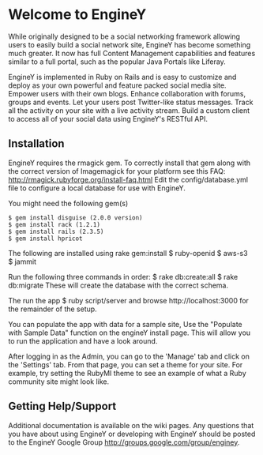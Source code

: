 # Welcome to EngineY
While originally designed to be a social networking framework allowing users to easily build a social network site, EngineY has become something much greater.  It now has full Content Management capabilities and features similar to a full portal, such as the popular Java Portals like Liferay.  

EngineY is implemented in Ruby on Rails and is easy to customize and deploy as your own powerful and feature packed social media site. Empower users with their own blogs. Enhance collaboration with forums, groups and events. Let your users post Twitter-like status messages. Track all the activity on your site with a live activity stream. Build a custom client to access all of your social data using EngineY's RESTful API. 


## Installation

EngineY requires the rmagick gem. To correctly install that gem along with the correct version of Imagemagick for your platform see this FAQ:
http://rmagick.rubyforge.org/install-faq.html
Edit the config/database.yml file to configure a local database for use with EngineY.

You might need the following gem(s)

    $ gem install disguise (2.0.0 version)
    $ gem install rack (1.2.1)
    $ gem install rails (2.3.5)
    $ gem install hpricot

The following are installed using rake gem:install
    $ ruby-openid
    $  aws-s3  
    $  jammit  


Run the following three commands in order:
    $ rake db:create:all
    $ rake db:migrate
These will create the database with the correct schema.

The run the app
    $ ruby script/server and browse http://localhost:3000 for the remainder of the setup.

You can populate the app with data for a sample site, Use the "Populate with Sample Data" function on the engineY install page. This will allow you to run the application and have a look around. 

After logging in as the Admin, you can go to the 'Manage' tab and click on the 'Settings' tab.  From that page, you can set a theme for your site.  For example, try setting the RubyMI theme to see an example of what a Ruby community site might look like.

## Getting Help/Support

Additional documentation is available on the wiki pages.  Any questions that you have about using EngineY or developing with EngineY should be posted to the EngineY Google Group http://groups.google.com/group/enginey.


